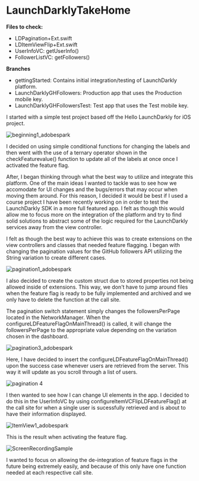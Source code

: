 # LaunchDarklyTakeHome

**Files to check:**
- LDPagination+Ext.swift
- LDItemViewFlip+Ext.swift
- UserInfoVC: getUserInfo()
- FollowerListVC: getFollowers()

**Branches**
- gettingStarted: Contains initial integration/testing of LaunchDarkly platform.
- LaunchDarklyGHFollowers: Production app that uses the Production mobile key.
- LaunchDarklyGHFollowersTest: Test app that uses the Test mobile key.



I started with a simple test project based off the Hello LaunchDarkly for iOS project.

![beginning1_adobespark](https://user-images.githubusercontent.com/10967353/136870025-87ccbc08-2bbf-45fc-9109-cfe0a1fb69a1.png)

I decided on using simple conditional functions for changing the labels and then went with the use of a ternary operator shown in the checkFeaturevalue() function to update all of the labels at once once I activated the feature flag.

After, I began thinking through what the best way to utilize and integrate this platform. One of the main ideas I wanted to tackle was to see how we accomodate for UI changes and the bugs/errors that may occur when moving them around. For this reason, I decided it would be best if I used a course project I have been recently working on in order to test the LaunchDarkly SDK in a more full featured app. I felt as though this would allow me to focus more on the integration of the platform and try to find solid solutions to abstract some of the logic required for the LaunchDarkly services away from the view controller. 

I felt as though the best way to achieve this was to create extensions on the view controllers and classes that needed feature flagging. I began with changing the pagination values for the GitHub followers API utilizing the String variation to create different cases.

![pagination1_adobespark](https://user-images.githubusercontent.com/10967353/136869949-4e606e63-183e-4bf2-8ac1-11bf1d559a56.png)


I also decided to create the custom struct due to stored properties not being allowed inside of extensions. This way, we don't have to jump around files when the feature flag is ready to be fully implemented and archived and we only have to delete the function at the call site.

The pagination switch statement simply changes the followersPerPage located in the NetworkManager. When the configureLDFeatureFlagOnMainThread() is called, it will change the followersPerPage to the appropriate value depending on the variation chosen in the dashboard.

![pagination3_adobespark](https://user-images.githubusercontent.com/10967353/136870089-63e8b6e7-eb65-42ef-b133-922dd64871b0.png)


Here, I have decided to insert the configureLDFeatureFlagOnMainThread() upon the success case whenever users are retrieved from the server. This way it will update as you scroll through a list of users.

![pagination 4](https://user-images.githubusercontent.com/10967353/136869390-b79e16c0-4c83-4eeb-a512-dcef44b6dbd8.png)


I then wanted to see how I can change UI elements in the app. I decided to do this in the UserInfoVC by using configureItemVCFlipLDFeatureFlag() at the call site for when a single user is sucessfully retrieved and is about to have their information displayed. 

![ItemView1_adobespark](https://user-images.githubusercontent.com/10967353/136870317-659c2160-c77c-49f3-865b-939f21ca5197.png)

This is the result when activating the feature flag.

![ScreenRecordingSample](https://user-images.githubusercontent.com/10967353/136880834-424cb273-ddba-41f6-a461-f03424967dd4.gif)

I wanted to focus on allowing the de-integration of feature flags in the future being extremely easily, and because of this only have one function needed at each respective call site.
